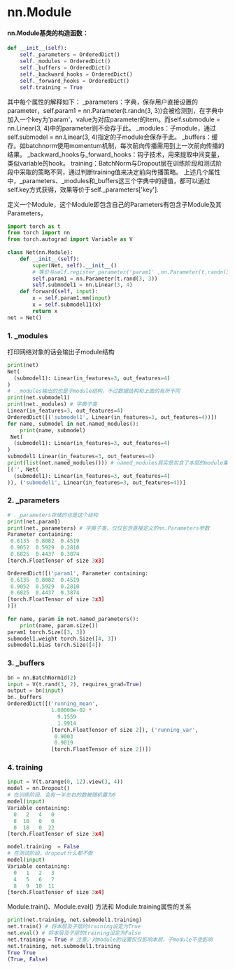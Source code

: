 # nn.Module
#### nn.Module基类的构造函数：
```python
def __init__(self):
    self._parameters = OrderedDict()
    self._modules = OrderedDict()
    self._buffers = OrderedDict()
    self._backward_hooks = OrderedDict()
    self._forward_hooks = OrderedDict()
    self.training = True
```
其中每个属性的解释如下：
_parameters：字典，保存用户直接设置的parameter，self.param1 = nn.Parameter(t.randn(3, 3))会被检测到，在字典中加入一个key为'param'，value为对应parameter的item。而self.submodule = nn.Linear(3, 4)中的parameter则不会存于此。
_modules：子module，通过self.submodel = nn.Linear(3, 4)指定的子module会保存于此。
_buffers：缓存。如batchnorm使用momentum机制，每次前向传播需用到上一次前向传播的结果。
_backward_hooks与_forward_hooks：钩子技术，用来提取中间变量，类似variable的hook。
training：BatchNorm与Dropout层在训练阶段和测试阶段中采取的策略不同，通过判断training值来决定前向传播策略。
上述几个属性中，_parameters、_modules和_buffers这三个字典中的键值，都可以通过self.key方式获得，效果等价于self._parameters['key'].
 
定义一个Module，这个Module即包含自己的Parameters有包含子Module及其Parameters，
```python
import torch as t
from torch import nn
from torch.autograd import Variable as V
 
class Net(nn.Module):
    def __init__(self):
        super(Net, self).__init__()
        # 等价与self.register_parameter('param1' ,nn.Parameter(t.randn(3, 3)))
        self.param1 = nn.Parameter(t.rand(3, 3))
        self.submodel1 = nn.Linear(3, 4) 
    def forward(self, input):
        x = self.param1.mm(input)
        x = self.submodel11(x)
        return x
net = Net()
```
### 1. _modules
打印网络对象的话会输出子module结构
```python
print(net)
Net(
  (submodel1): Linear(in_features=3, out_features=4)
)
# ._modules输出的也是子module结构，不过数据结构和上面的有所不同
print(net.submodel1)
print(net._modules) # 字典子类
Linear(in_features=3, out_features=4)
OrderedDict([('submodel1', Linear(in_features=3, out_features=4))])
for name, submodel in net.named_modules():
    print(name, submodel)
 Net(
  (submodel1): Linear(in_features=3, out_features=4)
)
submodel1 Linear(in_features=3, out_features=4)
print(list(net.named_modules())) # named_modules其实是包含了本层的module集合
[('', Net(
  (submodel1): Linear(in_features=3, out_features=4)
)), ('submodel1', Linear(in_features=3, out_features=4))]
```
### 2. _parameters
```python
# ._parameters存储的也是这个结构
print(net.param1)
print(net._parameters) # 字典子类，仅仅包含直接定义的nn.Parameters参数
Parameter containing:
 0.6135  0.8082  0.4519
 0.9052  0.5929  0.2810
 0.6825  0.4437  0.3874
[torch.FloatTensor of size 3x3]

OrderedDict([('param1', Parameter containing:
 0.6135  0.8082  0.4519
 0.9052  0.5929  0.2810
 0.6825  0.4437  0.3874
[torch.FloatTensor of size 3x3]
)])
 
for name, param in net.named_parameters():
    print(name, param.size())
param1 torch.Size([3, 3])
submodel1.weight torch.Size([4, 3])
submodel1.bias torch.Size([4])
```

### 3. _buffers
```python
bn = nn.BatchNorm1d(2)
input = V(t.rand(3, 2), requires_grad=True)
output = bn(input)
bn._buffers
OrderedDict([('running_mean', 
              1.00000e-02 *
                9.1559
                1.9914
              [torch.FloatTensor of size 2]), ('running_var', 
               0.9003
               0.9019
              [torch.FloatTensor of size 2])])
```
### 4. training
```python
input = V(t.arange(0, 12).view(3, 4))
model = nn.Dropout()
# 在训练阶段，会有一半左右的数被随机置为0
model(input)
Variable containing:
  0   2   4   0
  8  10   0   0
  0  18   0  22
[torch.FloatTensor of size 3x4]
```
```python
model.training  = False
# 在测试阶段，dropout什么都不做
model(input)
Variable containing:
  0   1   2   3
  4   5   6   7
  8   9  10  11
[torch.FloatTensor of size 3x4]
```
Module.train()、Module.eval() 方法和 Module.training属性的关系
```python
print(net.training, net.submodel1.training)
net.train() # 将本层及子层的training设定为True
net.eval() # 将本层及子层的training设定为False
net.training = True # 注意，对module的设置仅仅影响本层，子module不受影响
net.training, net.submodel1.training
True True
(True, False)
```
